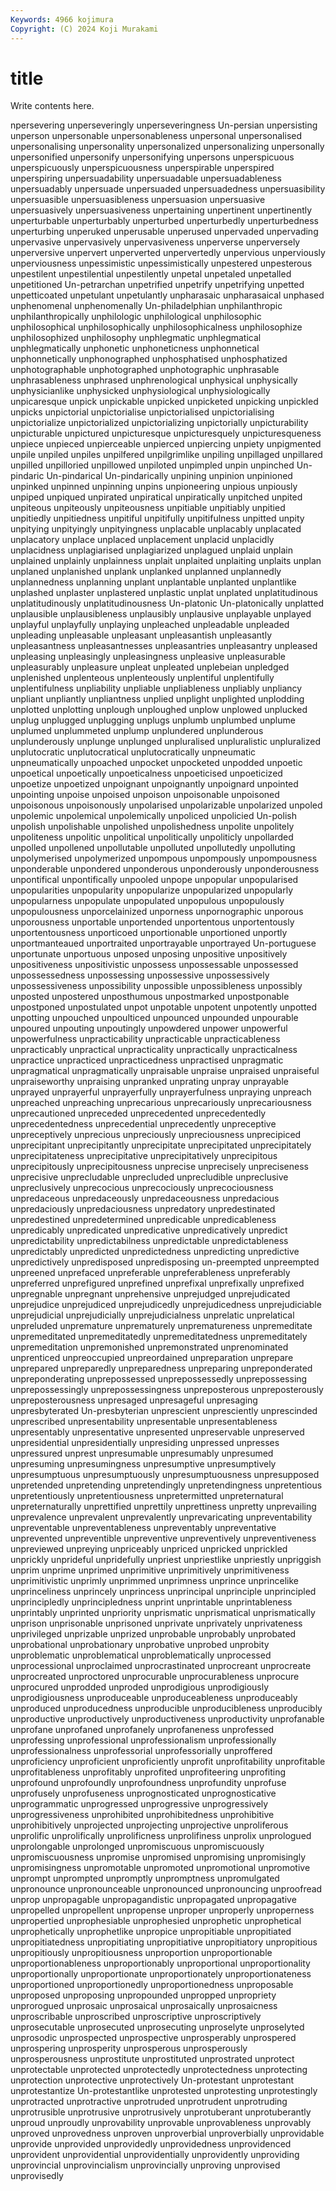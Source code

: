 ```yaml
---
Keywords: 4966 kojimura
Copyright: (C) 2024 Koji Murakami
---
```


# title

Write contents here.



npersevering unperseveringly unperseveringness Un-persian unpersisting unperson
unpersonable unpersonableness unpersonal unpersonalised unpersonalising unpersonality unpersonalized unpersonalizing unpersonally unpersonified
unpersonify unpersonifying unpersons unperspicuous unperspicuously unperspicuousness unperspirable unperspired unperspiring unpersuadability
unpersuadable unpersuadableness unpersuadably unpersuade unpersuaded unpersuadedness unpersuasibility unpersuasible unpersuasibleness unpersuasion
unpersuasive unpersuasively unpersuasiveness unpertaining unpertinent unpertinently unperturbable unperturbably unperturbed unperturbedly
unperturbedness unperturbing unperuked unperusable unperused unpervaded unpervading unpervasive unpervasively unpervasiveness
unperverse unperversely unperversive unpervert unperverted unpervertedly unpervious unperviously unperviousness unpessimistic
unpessimistically unpestered unpesterous unpestilent unpestilential unpestilently unpetal unpetaled unpetalled unpetitioned
Un-petrarchan unpetrified unpetrify unpetrifying unpetted unpetticoated unpetulant unpetulantly unpharasaic unpharasaical
unphased unphenomenal unphenomenally Un-philadelphian unphilanthropic unphilanthropically unphilologic unphilological unphilosophic unphilosophical
unphilosophically unphilosophicalness unphilosophize unphilosophized unphilosophy unphlegmatic unphlegmatical unphlegmatically unphonetic unphoneticness
unphonnetical unphonnetically unphonographed unphosphatised unphosphatized unphotographable unphotographed unphotographic unphrasable unphrasableness
unphrased unphrenological unphysical unphysically unphysicianlike unphysicked unphysiological unphysiologically unpicaresque unpick
unpickable unpicked unpicketed unpicking unpickled unpicks unpictorial unpictorialise unpictorialised unpictorialising
unpictorialize unpictorialized unpictorializing unpictorially unpicturability unpicturable unpictured unpicturesque unpicturesquely unpicturesqueness
unpiece unpieced unpierceable unpierced unpiercing unpiety unpigmented unpile unpiled unpiles
unpilfered unpilgrimlike unpiling unpillaged unpillared unpilled unpilloried unpillowed unpiloted unpimpled
unpin unpinched Un-pindaric Un-pindarical Un-pindarically unpining unpinion unpinioned unpinked unpinned
unpinning unpins unpioneering unpious unpiously unpiped unpiqued unpirated unpiratical unpiratically
unpitched unpited unpiteous unpiteously unpiteousness unpitiable unpitiably unpitied unpitiedly unpitiedness
unpitiful unpitifully unpitifulness unpitted unpity unpitying unpityingly unpityingness unplacable unplacably
unplacated unplacatory unplace unplaced unplacement unplacid unplacidly unplacidness unplagiarised unplagiarized
unplagued unplaid unplain unplained unplainly unplainness unplait unplaited unplaiting unplaits
unplan unplaned unplanished unplank unplanked unplanned unplannedly unplannedness unplanning unplant
unplantable unplanted unplantlike unplashed unplaster unplastered unplastic unplat unplated unplatitudinous
unplatitudinously unplatitudinousness Un-platonic Un-platonically unplatted unplausible unplausibleness unplausibly unplausive unplayable
unplayed unplayful unplayfully unplaying unpleached unpleadable unpleaded unpleading unpleasable unpleasant
unpleasantish unpleasantly unpleasantness unpleasantnesses unpleasantries unpleasantry unpleased unpleasing unpleasingly unpleasingness
unpleasive unpleasurable unpleasurably unpleasure unpleat unpleated unplebeian unpledged unplenished unplenteous
unplenteously unplentiful unplentifully unplentifulness unpliability unpliable unpliableness unpliably unpliancy unpliant
unpliantly unpliantness unplied unplight unplighted unplodding unplotted unplotting unplough unploughed
unplow unplowed unplucked unplug unplugged unplugging unplugs unplumb unplumbed unplume
unplumed unplummeted unplump unplundered unplunderous unplunderously unplunge unplunged unpluralised unpluralistic
unpluralized unplutocratic unplutocratical unplutocratically unpneumatic unpneumatically unpoached unpocket unpocketed unpodded
unpoetic unpoetical unpoetically unpoeticalness unpoeticised unpoeticized unpoetize unpoetized unpoignant unpoignantly
unpoignard unpointed unpointing unpoise unpoised unpoison unpoisonable unpoisoned unpoisonous unpoisonously
unpolarised unpolarizable unpolarized unpoled unpolemic unpolemical unpolemically unpoliced unpolicied Un-polish
unpolish unpolishable unpolished unpolishedness unpolite unpolitely unpoliteness unpolitic unpolitical unpolitically
unpoliticly unpollarded unpolled unpollened unpollutable unpolluted unpollutedly unpolluting unpolymerised unpolymerized
unpompous unpompously unpompousness unponderable unpondered unponderous unponderously unponderousness unpontifical unpontifically
unpooled unpope unpopular unpopularised unpopularities unpopularity unpopularize unpopularized unpopularly unpopularness
unpopulate unpopulated unpopulous unpopulously unpopulousness unporcelainized unporness unpornographic unporous unporousness
unportable unportended unportentous unportentously unportentousness unporticoed unportionable unportioned unportly unportmanteaued
unportraited unportrayable unportrayed Un-portuguese unportunate unportuous unposed unposing unpositive unpositively
unpositiveness unpositivistic unpossess unpossessable unpossessed unpossessedness unpossessing unpossessive unpossessively unpossessiveness
unpossibility unpossible unpossibleness unpossibly unposted unpostered unposthumous unpostmarked unpostponable unpostponed
unpostulated unpot unpotable unpotent unpotently unpotted unpotting unpouched unpoulticed unpounced
unpounded unpourable unpoured unpouting unpoutingly unpowdered unpower unpowerful unpowerfulness unpracticability
unpracticable unpracticableness unpracticably unpractical unpracticality unpractically unpracticalness unpractice unpracticed unpracticedness
unpractised unpragmatic unpragmatical unpragmatically unpraisable unpraise unpraised unpraiseful unpraiseworthy unpraising
unpranked unprating unpray unprayable unprayed unprayerful unprayerfully unprayerfulness unpraying unpreach
unpreached unpreaching unprecarious unprecariously unprecariousness unprecautioned unpreceded unprecedented unprecedentedly unprecedentedness
unprecedential unprecedently unpreceptive unpreceptively unprecious unpreciously unpreciousness unprecipiced unprecipitant unprecipitantly
unprecipitate unprecipitated unprecipitately unprecipitateness unprecipitative unprecipitatively unprecipitous unprecipitously unprecipitousness unprecise
unprecisely unpreciseness unprecisive unprecludable unprecluded unprecludible unpreclusive unpreclusively unprecocious unprecociously
unprecociousness unpredaceous unpredaceously unpredaceousness unpredacious unpredaciously unpredaciousness unpredatory unpredestinated unpredestined
unpredetermined unpredicable unpredicableness unpredicably unpredicated unpredicative unpredicatively unpredict unpredictability unpredictabilness
unpredictable unpredictableness unpredictably unpredicted unpredictedness unpredicting unpredictive unpredictively unpredisposed unpredisposing
un-preempted unpreempted unpreened unprefaced unpreferable unpreferableness unpreferably unpreferred unprefigured unprefined
unprefixal unprefixally unprefixed unpregnable unpregnant unprehensive unprejudged unprejudicated unprejudice unprejudiced
unprejudicedly unprejudicedness unprejudiciable unprejudicial unprejudicially unprejudicialness unprelatic unprelatical unpreluded unpremature
unprematurely unprematureness unpremeditate unpremeditated unpremeditatedly unpremeditatedness unpremeditately unpremeditation unpremonished unpremonstrated
unprenominated unprenticed unpreoccupied unpreordained unpreparation unprepare unprepared unpreparedly unpreparedness unpreparing
unpreponderated unpreponderating unprepossessed unprepossessedly unprepossessing unprepossessingly unprepossessingness unpreposterous unpreposterously unpreposterousness
unpresaged unpresageful unpresaging unpresbyterated Un-presbyterian unprescient unpresciently unprescinded unprescribed unpresentability
unpresentable unpresentableness unpresentably unpresentative unpresented unpreservable unpreserved unpresidential unpresidentially unpresiding
unpressed unpresses unpressured unprest unpresumable unpresumably unpresumed unpresuming unpresumingness unpresumptive
unpresumptively unpresumptuous unpresumptuously unpresumptuousness unpresupposed unpretended unpretending unpretendingly unpretendingness unpretentious
unpretentiously unpretentiousness unpretermitted unpreternatural unpreternaturally unprettified unprettily unprettiness unpretty unprevailing
unprevalence unprevalent unprevalently unprevaricating unpreventability unpreventable unpreventableness unpreventably unpreventative unprevented
unpreventible unpreventive unpreventively unpreventiveness unpreviewed unpreying unpriceably unpriced unpricked unprickled
unprickly unprideful unpridefully unpriest unpriestlike unpriestly unpriggish unprim unprime unprimed
unprimitive unprimitively unprimitiveness unprimitivistic unprimly unprimmed unprimness unprince unprincelike unprinceliness
unprincely unprincess unprincipal unprinciple unprincipled unprincipledly unprincipledness unprint unprintable unprintableness
unprintably unprinted unpriority unprismatic unprismatical unprismatically unprison unprisonable unprisoned unprivate
unprivately unprivateness unprivileged unprizable unprized unprobable unprobably unprobated unprobational unprobationary
unprobative unprobed unprobity unproblematic unproblematical unproblematically unprocessed unprocessional unproclaimed unprocrastinated
unprocreant unprocreate unprocreated unproctored unprocurable unprocurableness unprocure unprocured unprodded unproded
unprodigious unprodigiously unprodigiousness unproduceable unproduceableness unproduceably unproduced unproducedness unproducible unproducibleness
unproducibly unproductive unproductively unproductiveness unproductivity unprofanable unprofane unprofaned unprofanely unprofaneness
unprofessed unprofessing unprofessional unprofessionalism unprofessionally unprofessionalness unprofessorial unprofessorially unproffered unproficiency
unproficient unproficiently unprofit unprofitability unprofitable unprofitableness unprofitably unprofited unprofiteering unprofiting
unprofound unprofoundly unprofoundness unprofundity unprofuse unprofusely unprofuseness unprognosticated unprognosticative unprogrammatic
unprogressed unprogressive unprogressively unprogressiveness unprohibited unprohibitedness unprohibitive unprohibitively unprojected unprojecting
unprojective unproliferous unprolific unprolifically unprolificness unprolifiness unprolix unprologued unprolongable unprolonged
unpromiscuous unpromiscuously unpromiscuousness unpromise unpromised unpromising unpromisingly unpromisingness unpromotable unpromoted
unpromotional unpromotive unprompt unprompted unpromptly unpromptness unpromulgated unpronounce unpronounceable unpronounced
unpronouncing unproofread unprop unpropagable unpropagandistic unpropagated unpropagative unpropelled unpropellent unpropense
unproper unproperly unproperness unpropertied unprophesiable unprophesied unprophetic unprophetical unprophetically unprophetlike
unpropice unpropitiable unpropitiated unpropitiatedness unpropitiating unpropitiative unpropitiatory unpropitious unpropitiously unpropitiousness
unproportion unproportionable unproportionableness unproportionably unproportional unproportionality unproportionally unproportionate unproportionately unproportionateness
unproportioned unproportionedly unproportionedness unproposable unproposed unproposing unpropounded unpropped unpropriety unprorogued
unprosaic unprosaical unprosaically unprosaicness unproscribable unproscribed unproscriptive unproscriptively unprosecutable unprosecuted
unprosecuting unproselyte unproselyted unprosodic unprospected unprospective unprosperably unprospered unprospering unprosperity
unprosperous unprosperously unprosperousness unprostitute unprostituted unprostrated unprotect unprotectable unprotected unprotectedly
unprotectedness unprotecting unprotection unprotective unprotectively Un-protestant unprotestant unprotestantize Un-protestantlike unprotested
unprotesting unprotestingly unprotracted unprotractive unprotruded unprotrudent unprotruding unprotrusible unprotrusive unprotrusively
unprotuberant unprotuberantly unproud unproudly unprovability unprovable unprovableness unprovably unproved unprovedness
unproven unproverbial unproverbially unprovidable unprovide unprovided unprovidedly unprovidedness unprovidenced unprovident
unprovidential unprovidentially unprovidently unproviding unprovincial unprovincialism unprovincially unproving unprovised unprovisedly
